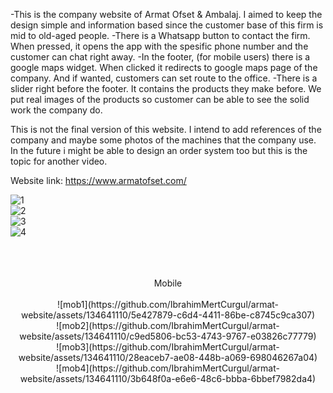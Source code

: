 -This is the company website of Armat Ofset & Ambalaj. I aimed to keep the design simple and information based since the customer base of this firm is mid to old-aged people. 
-There is a Whatsapp button to contact the firm. When pressed, it opens the app with the spesific phone number and the customer can chat right away.
-In the footer, (for mobile users) there is a google maps widget. When clicked it redirects to google maps page of the company. And if wanted, customers can set route to the office.
-There is a slider right before the footer. It contains the products they make before. We put real images of the products so customer can be able to see the solid work the company do.

This is not the final version of this website. I intend to add references of the company and maybe some photos of the machines that the company use. In the future i might be able to design an order system too but this is the topic for another video.

Website link: https://www.armatofset.com/

![1](https://github.com/IbrahimMertCurgul/armat-website/assets/134641110/fe37d741-ee7f-4008-a7b7-b3581453fd58)
<br>
![2](https://github.com/IbrahimMertCurgul/armat-website/assets/134641110/b47137d6-8dff-45c4-b163-808fdb9e7b7c)
<br>
![3](https://github.com/IbrahimMertCurgul/armat-website/assets/134641110/8b781e83-aca1-4d25-aa21-8bf54082ec3e)
<br>
![4](https://github.com/IbrahimMertCurgul/armat-website/assets/134641110/a2a3fcd7-7f75-4a66-9ac9-67f6c754cebb)
<br><br><br><br>
<center>
Mobile
<br><br>
![mob1](https://github.com/IbrahimMertCurgul/armat-website/assets/134641110/5e427879-c6d4-4411-86be-c8745c9ca307)
<br>
![mob2](https://github.com/IbrahimMertCurgul/armat-website/assets/134641110/c9ed5806-bc53-4743-9767-e03826c77779)
<br>
![mob3](https://github.com/IbrahimMertCurgul/armat-website/assets/134641110/28eaceb7-ae08-448b-a069-698046267a04)
<br>
![mob4](https://github.com/IbrahimMertCurgul/armat-website/assets/134641110/3b648f0a-e6e6-48c6-bbba-6bbef7982da4)
</center>
